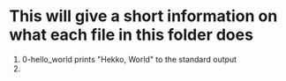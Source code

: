 # This will give a short information on what each file in this folder does
1) 0-hello_world prints "Hekko, World" to the standard output
2)
